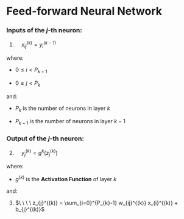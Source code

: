 # Feed-forward Neural Network

### Inputs of the $j$-th neuron:

1. $\ \ \ \ x_{ij}^{(k)} = y_{i}^{(k-1)}$

where:

- $0 \leq i \lt P_{k-1}$

- $0 \leq j \lt P_{k}$

and:

- $P_{k}$ is the number of neurons in layer $k$

- $P_{k-1}$ is the number of neurons in layer $k-1$


### Output of the $j$-th neuron:

2. $\ \ \ \ y_{j}^{(k)} = g^{k}(z_{j}^{(k)})$

where:

- $g^{(k)}$ is the **Activation Function** of layer $k$

and:

3. $\ \ \ \ z_{j}^{(k)} = \sum_{i=0}^{P_{k}-1} w_{ij}^{(k)} x_{i}^{(k)} + b_{j}^{(k)}$
